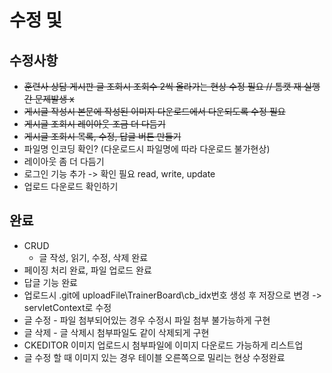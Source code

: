 # 수정 및 

## 수정사항
* ~~훈련사 상담 게시판 글 조회시 조회수 2씩 올라가는 현상 수정 필요 // 톰캣 재 실행간 문제발생 x~~
* ~~게시글 작성시 본문에 작성된 이미지 다운로드에서 다운되도록 수정 필요~~
* ~~게시글 조회시 레이아웃 조금 더 다듬기~~
* ~~게시글 조회시 목록, 수정, 답글 버튼 만들기~~
* 파일명 인코딩 확인? (다운로드시 파일명에 따라 다운로드 불가현상)
* 레이아웃 좀 더 다듬기
* 로그인 기능 추가 -> 확인 필요 read, write, update
* 업로드 다운로드 확인하기

## 완료
 * CRUD
   * 글 작성, 읽기, 수정, 삭제 완료
 * 페이징 처리 완료, 파일 업로드 완료
 * 답글 기능 완료
 * 업로드시 .git에 uploadFile\TrainerBoard\cb_idx번호 생성 후 저장으로 변경 -> servletContext로 수정
 * 글 수정 - 파일 첨부되어있는 경우 수정시 파일 첨부 불가능하게 구현
 * 글 삭제 - 글 삭제시 첨부파일도 같이 삭제되게 구현
 * CKEDITOR 이미지 업로드시 첨부파일에 이미지 다운로드 가능하게 리스트업
 * 글 수정 할 때 이미지 있는 경우 테이블 오른쪽으로 밀리는 현상 수정완료
 
 

 
 
